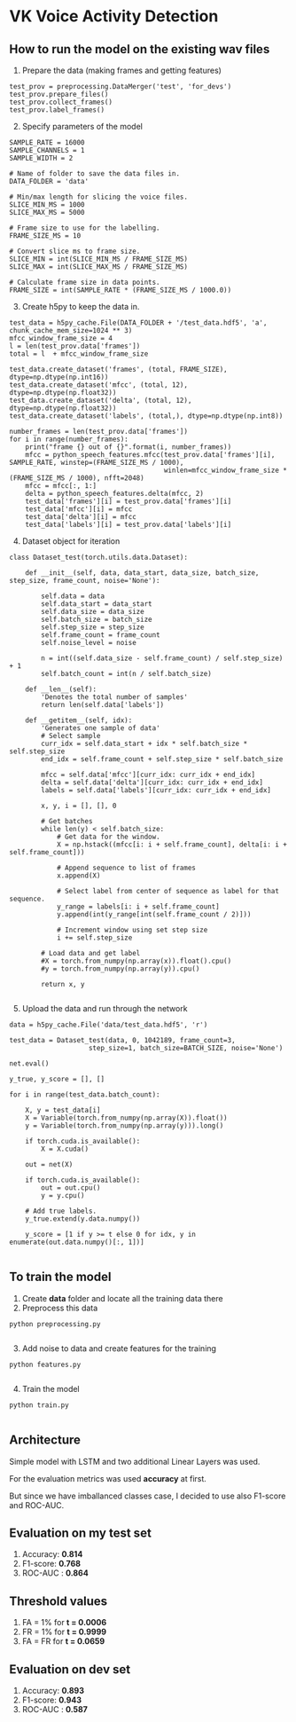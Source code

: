 # VK Voice Activity Detection

## How to run the model on the existing wav files

1. Prepare the data (making frames and getting features)

```
test_prov = preprocessing.DataMerger('test', 'for_devs')
test_prov.prepare_files()
test_prov.collect_frames()
test_prov.label_frames()
```
2. Specify parameters of the model
```
SAMPLE_RATE = 16000
SAMPLE_CHANNELS = 1
SAMPLE_WIDTH = 2

# Name of folder to save the data files in.
DATA_FOLDER = 'data'

# Min/max length for slicing the voice files.
SLICE_MIN_MS = 1000
SLICE_MAX_MS = 5000

# Frame size to use for the labelling.
FRAME_SIZE_MS = 10

# Convert slice ms to frame size.
SLICE_MIN = int(SLICE_MIN_MS / FRAME_SIZE_MS)
SLICE_MAX = int(SLICE_MAX_MS / FRAME_SIZE_MS)

# Calculate frame size in data points.
FRAME_SIZE = int(SAMPLE_RATE * (FRAME_SIZE_MS / 1000.0))
```
3. Create h5py to keep the data in.
```
test_data = h5py_cache.File(DATA_FOLDER + '/test_data.hdf5', 'a', chunk_cache_mem_size=1024 ** 3)
mfcc_window_frame_size = 4
l = len(test_prov.data['frames'])
total = l  + mfcc_window_frame_size

test_data.create_dataset('frames', (total, FRAME_SIZE), dtype=np.dtype(np.int16))
test_data.create_dataset('mfcc', (total, 12), dtype=np.dtype(np.float32))
test_data.create_dataset('delta', (total, 12), dtype=np.dtype(np.float32))
test_data.create_dataset('labels', (total,), dtype=np.dtype(np.int8))

number_frames = len(test_prov.data['frames'])
for i in range(number_frames):
    print("frame {} out of {}".format(i, number_frames))
    mfcc = python_speech_features.mfcc(test_prov.data['frames'][i], SAMPLE_RATE, winstep=(FRAME_SIZE_MS / 1000),
                                       winlen=mfcc_window_frame_size * (FRAME_SIZE_MS / 1000), nfft=2048)
    mfcc = mfcc[:, 1:]
    delta = python_speech_features.delta(mfcc, 2)
    test_data['frames'][i] = test_prov.data['frames'][i]
    test_data['mfcc'][i] = mfcc
    test_data['delta'][i] = mfcc
    test_data['labels'][i] = test_prov.data['labels'][i]
```
    
4. Dataset object for iteration
```    
class Dataset_test(torch.utils.data.Dataset):
    
    def __init__(self, data, data_start, data_size, batch_size, step_size, frame_count, noise='None'):

        self.data = data
        self.data_start = data_start
        self.data_size = data_size
        self.batch_size = batch_size
        self.step_size = step_size
        self.frame_count = frame_count
        self.noise_level = noise

        n = int((self.data_size - self.frame_count) / self.step_size) + 1
        self.batch_count = int(n / self.batch_size)

    def __len__(self):
        'Denotes the total number of samples'
        return len(self.data['labels'])

    def __getitem__(self, idx):
        'Generates one sample of data'
        # Select sample
        curr_idx = self.data_start + idx * self.batch_size * self.step_size
        end_idx = self.frame_count + self.step_size * self.batch_size

        mfcc = self.data['mfcc'][curr_idx: curr_idx + end_idx]
        delta = self.data['delta'][curr_idx: curr_idx + end_idx]
        labels = self.data['labels'][curr_idx: curr_idx + end_idx]

        x, y, i = [], [], 0

        # Get batches
        while len(y) < self.batch_size:
            # Get data for the window.
            X = np.hstack((mfcc[i: i + self.frame_count], delta[i: i + self.frame_count]))

            # Append sequence to list of frames
            x.append(X)

            # Select label from center of sequence as label for that sequence.
            y_range = labels[i: i + self.frame_count]
            y.append(int(y_range[int(self.frame_count / 2)]))

            # Increment window using set step size
            i += self.step_size

        # Load data and get label
        #X = torch.from_numpy(np.array(x)).float().cpu()
        #y = torch.from_numpy(np.array(y)).cpu()

        return x, y
        
```

5. Upload the data and run through the network
```
data = h5py_cache.File('data/test_data.hdf5', 'r')

test_data = Dataset_test(data, 0, 1042189, frame_count=3, 
                    step_size=1, batch_size=BATCH_SIZE, noise='None')
                    
net.eval()

y_true, y_score = [], []

for i in range(test_data.batch_count):

    X, y = test_data[i]
    X = Variable(torch.from_numpy(np.array(X)).float())
    y = Variable(torch.from_numpy(np.array(y))).long()

    if torch.cuda.is_available():
        X = X.cuda()

    out = net(X)

    if torch.cuda.is_available():
        out = out.cpu()
        y = y.cpu()

    # Add true labels.
    y_true.extend(y.data.numpy())

    y_score = [1 if y >= t else 0 for idx, y in enumerate(out.data.numpy()[:, 1])]
    
```                    

## To train the model

1. Create **data** folder and locate all the training data there
2. Preprocess this data

```    
python preprocessing.py
        
```
3. Add noise to data and create features for the training 

```    
python features.py
        
```

4. Train the model

```    
python train.py
        
```

## Architecture 

Simple model with LSTM and two additional Linear Layers was used.

For the evaluation metrics was used **accuracy** at first. 

But since we have imballanced classes case, I decided to use also F1-score and ROC-AUC.

                    
## Evaluation on my test set 

1. Accuracy: **0.814**
2. F1-score: **0.768**
3. ROC-AUC : **0.864**

## Threshold values

1.  FA = 1% for **t = 0.0006**
2.  FR = 1% for **t = 0.9999**
3.  FA = FR for **t = 0.0659**

## Evaluation on dev set

1. Accuracy: **0.893**
2. F1-score: **0.943**
3. ROC-AUC : **0.587**
